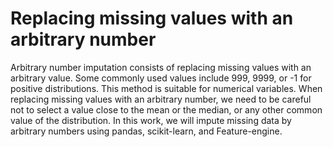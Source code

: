 # **Replacing missing values with an arbitrary number**

Arbitrary number imputation consists of replacing missing values with an arbitrary value.
Some commonly used values include 999, 9999, or -1 for positive distributions. This method
is suitable for numerical variables. When replacing missing values with an arbitrary number, we need to be careful not to
select a value close to the mean or the median, or any other common value of the
distribution. In this work, we will impute missing data by arbitrary numbers using pandas, scikit-learn,
and Feature-engine.
